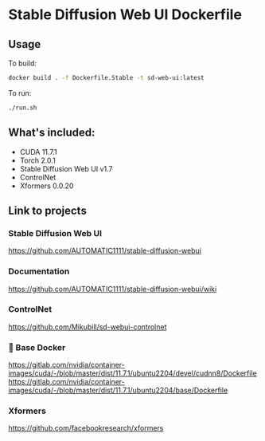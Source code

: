 # Stable Diffusion Web UI Dockerfile

## Usage

To build: 
```bash
docker build . -f Dockerfile.Stable -t sd-web-ui:latest
```

To run: 
```bash
./run.sh
```

## What's included: 
* CUDA 11.7.1
* Torch 2.0.1
* Stable Diffusion Web UI v1.7
* ControlNet
* Xformers 0.0.20

## Link to projects

### Stable Diffusion Web UI
https://github.com/AUTOMATIC1111/stable-diffusion-webui

### Documentation
https://github.com/AUTOMATIC1111/stable-diffusion-webui/wiki

### ControlNet
https://github.com/Mikubill/sd-webui-controlnet

### 🐳 Base Docker
https://gitlab.com/nvidia/container-images/cuda/-/blob/master/dist/11.7.1/ubuntu2204/devel/cudnn8/Dockerfile <br />
https://gitlab.com/nvidia/container-images/cuda/-/blob/master/dist/11.7.1/ubuntu2204/base/Dockerfile

### Xformers
https://github.com/facebookresearch/xformers
